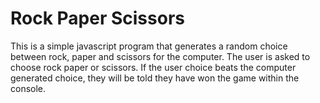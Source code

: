 # Rock Paper Scissors
This is a simple javascript program that generates a random choice between rock, paper and scissors for the computer.
The user is asked to choose rock paper or scissors.
If the user choice beats the computer generated choice, they will be told they have won the game within the console.